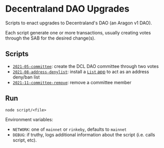 # Decentraland DAO Upgrades

Scripts to enact upgrades to Decentraland's DAO (an Aragon v1 DAO).

Each script generate one or more transactions, usually creating votes through the SAB for the desired change(s).

## Scripts

- [`2021-05-committee`](scripts/2021-05-committee.js): create the DCL DAO committee through two votes
- [`2021-08-address-denylist`](scripts/2021-08-denylist.js): install a [`List` app](https://github.com/decentraland/dao-apps/tree/master/list) to act as an address deny/ban list
- [`2021-11-committee-remove`](scripts/2022-11-committee-remove.js): remove a committee member

## Run

```
node script/<file>
```

Environment variables:

- `NETWORK`: one of `mainnet` or `rinkeby`, defaults to `mainnet`
- `DEBUG`: if truthy, logs additional information about the script (i.e. calls script, etc).
